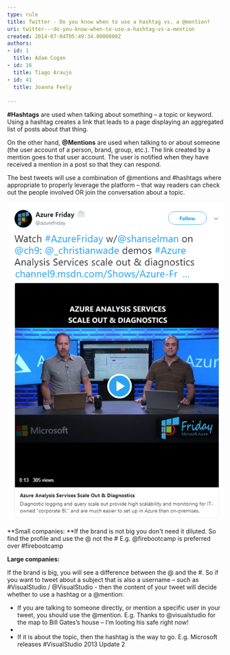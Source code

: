 ```yaml
---
type: rule
title: Twitter - Do you know when to use a hashtag vs. a @mention?
uri: twitter---do-you-know-when-to-use-a-hashtag-vs-a-mention
created: 2014-07-04T05:49:34.0000000Z
authors:
- id: 1
  title: Adam Cogan
- id: 16
  title: Tiago Araujo
- id: 41
  title: Joanna Feely

---
```


**#Hashtags** are used when talking about something – a topic or keyword. Using a hashtag creates a link that leads to a page displaying an aggregated list of posts about that thing. 





On the other hand, **@Mentions** are used when talking to or about someone (the user account of a person, brand, group, etc.). The link created by a mention goes to that user account. The user is notified when they have received a mention in a post so that they can respond.


 
The best tweets will use a combination of @mentions and #hashtags where appropriate to properly leverage the platform – that way readers can check out the people involved OR join the conversation about a topic.


 
![ ](tweet-with-mentions-and-hashtags.png) 

 
**Small companies:
**If the brand is not big you don't need it diluted. So find the profile and use the @ not the #
E.g. @firebootcamp is preferred over #firebootcamp

**Large companies:**

If the brand is big, you will see a difference between the @ and the #. So if you want to tweet about a subject that is also a username – such as #VisualStudio / @VisualStudio - then the content of your tweet will decide whether to use a hashtag or a @mention: 


- If you are talking to someone directly, or mention a specific user in your tweet, you should use the @mention.
E.g. Thanks to @visualstudio for the map to Bill Gates’s house – I’m looting his safe right now!
- 
- If it is about the topic, then the hashtag is the way to go.
E.g. Microsoft releases #VisualStudio 2013 Update 2
